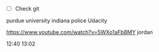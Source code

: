 

- [ ] Check git


purdue university indiana police
Udacity

https://www.youtube.com/watch?v=5WXo1aFb8MY
jordan


12:40 13:02


